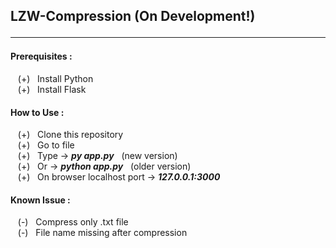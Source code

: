 ## LZW-Compression (On Development!) <hr>

#### Prerequisites : 

&nbsp;&nbsp; (+) &nbsp; Install Python <br/>
&nbsp;&nbsp; (+) &nbsp; Install Flask <br/>

#### How to Use : 

&nbsp;&nbsp; (+) &nbsp; Clone this repository <br/>
&nbsp;&nbsp; (+) &nbsp; Go to file <br/>
&nbsp;&nbsp; (+) &nbsp; Type -> <b><i>py app.py</i></b> &nbsp; (new version) <br/>
&nbsp;&nbsp; (+) &nbsp; Or -> <b><i>python app.py</i></b> &nbsp; (older version) <br/>
&nbsp;&nbsp; (+) &nbsp; On browser localhost port -> <b><i>127.0.0.1:3000</i></b> <br/>

#### Known Issue : 

&nbsp;&nbsp; (-) &nbsp; Compress only .txt file <br/>
&nbsp;&nbsp; (-) &nbsp; File name missing after compression <br/>
